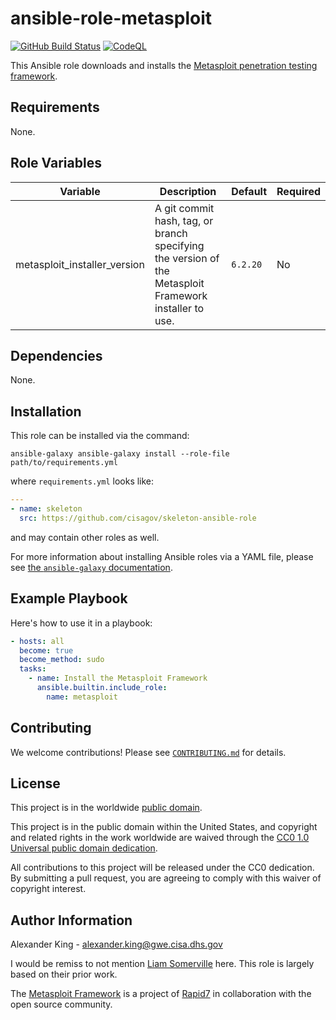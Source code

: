 # ansible-role-metasploit #

[![GitHub Build Status](https://github.com/cisagov/ansible-role-metasploit/workflows/build/badge.svg)](https://github.com/cisagov/ansible-role-metasploit/actions)
[![CodeQL](https://github.com/cisagov/ansible-role-metasploit/workflows/CodeQL/badge.svg)](https://github.com/cisagov/ansible-role-metasploit/actions/workflows/codeql-analysis.yml)

This Ansible role downloads and installs the
[Metasploit penetration testing framework](https://www.metasploit.com).

## Requirements ##

None.

## Role Variables ##

| Variable | Description | Default | Required |
|----------|-------------|---------|----------|
| metasploit_installer_version | A git commit hash, tag, or branch specifying the version of the Metasploit Framework installer to use. | `6.2.20` | No |

## Dependencies ##

None.

## Installation ##

This role can be installed via the command:

```console
ansible-galaxy ansible-galaxy install --role-file path/to/requirements.yml
```

where `requirements.yml` looks like:

```yaml
---
- name: skeleton
  src: https://github.com/cisagov/skeleton-ansible-role
```

and may contain other roles as well.

For more information about installing Ansible roles via a YAML file,
please see [the `ansible-galaxy`
documentation](https://docs.ansible.com/ansible/latest/galaxy/user_guide.html#installing-multiple-roles-from-a-file).

## Example Playbook ##

Here's how to use it in a playbook:

```yaml
- hosts: all
  become: true
  become_method: sudo
  tasks:
    - name: Install the Metasploit Framework
      ansible.builtin.include_role:
        name: metasploit
```

## Contributing ##

We welcome contributions!  Please see [`CONTRIBUTING.md`](CONTRIBUTING.md) for
details.

## License ##

This project is in the worldwide [public domain](LICENSE).

This project is in the public domain within the United States, and
copyright and related rights in the work worldwide are waived through
the [CC0 1.0 Universal public domain
dedication](https://creativecommons.org/publicdomain/zero/1.0/).

All contributions to this project will be released under the CC0
dedication. By submitting a pull request, you are agreeing to comply
with this waiver of copyright interest.

## Author Information ##

Alexander King - <alexander.king@gwe.cisa.dhs.gov>

I would be remiss to not mention [Liam Somerville](https://github.com/leesoh)
here. This role is largely based on their prior work.

The [Metasploit Framework](https://github.com/rapid7/metasploit-framework) is a
project of [Rapid7](https://www.rapid7.com/) in collaboration with the open
source community.
